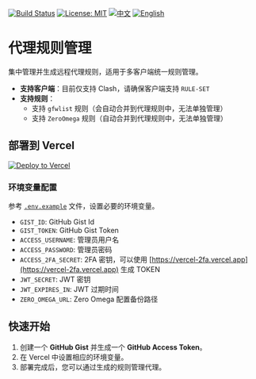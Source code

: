 [![Build Status](https://github.com/DavidKk/vercel-proxy-rule/actions/workflows/coverage.workflow.yml/badge.svg)](https://github.com/DavidKk/vercel-proxy-rule/actions/workflows/coverage.workflow.yml) [![License: MIT](https://img.shields.io/badge/License-MIT-yellow.svg)](https://opensource.org/licenses/MIT) [![中文](https://img.shields.io/badge/%E6%96%87%E6%A1%A3-%E4%B8%AD%E6%96%87-green?style=flat-square&logo=docs)](https://github.com/DavidKk/vercel-proxy-rule/blob/main/README.zh-CN.md) [![English](https://img.shields.io/badge/docs-English-green?style=flat-square&logo=docs)](https://github.com/DavidKk/vercel-proxy-rule/blob/main/README.md)

# 代理规则管理

集中管理并生成远程代理规则，适用于多客户端统一规则管理。

- **支持客户端**：目前仅支持 Clash，请确保客户端支持 `RULE-SET`
- **支持规则**：
  - 支持 `gfwlist` 规则（会自动合并到代理规则中，无法单独管理）
  - 支持 `ZeroOmega` 规则（自动合并到代理规则中，无法单独管理）

## 部署到 Vercel

[![Deploy to Vercel](https://vercel.com/button)](https://vercel.com/new/clone?repository-url=https%3A%2F%2Fgithub.com%2FDavidKk%2Fvercel-proxy-rule)

### 环境变量配置

参考 [`.env.example`](./.env.example) 文件，设置必要的环境变量。

- `GIST_ID`: GitHub Gist Id
- `GIST_TOKEN`: GitHub Gist Token
- `ACCESS_USERNAME`: 管理员用户名
- `ACCESS_PASSWORD`: 管理员密码
- `ACCESS_2FA_SECRET`: 2FA 密钥，可以使用 [https://vercel-2fa.vercel.app](https://vercel-2fa.vercel.app) 生成 TOKEN
- `JWT_SECRET`: JWT 密钥
- `JWT_EXPIRES_IN`: JWT 过期时间
- `ZERO_OMEGA_URL`: Zero Omega 配置备份路径

## 快速开始

1. 创建一个 **GitHub Gist** 并生成一个 **GitHub Access Token**。
2. 在 Vercel 中设置相应的环境变量。
3. 部署完成后，您可以通过生成的规则管理代理。
